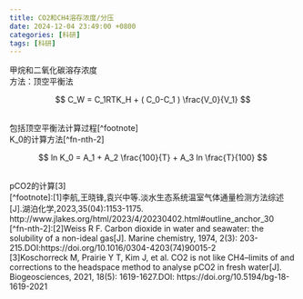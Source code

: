 ```yaml
---
title: CO2和CH4溶存浓度/分压
date: 2024-12-04 23:49:00 +0800
categories: [科研]
tags: [科研]
---
```


甲烷和二氧化碳溶存浓度<br>
方法：顶空平衡法

$$  C_W = C_1RTK_H  + ( C_0-C_1 ) \frac{V_0}{V_1}  $$

<br>
包括顶空平衡法计算过程[^footnote]<br>
K_0的计算方法[^fn-nth-2]<br>

$$  ln K_0 = A_1 + A_2 \frac{100}{T} + A_3 ln \frac{T}{100}  $$

<br>
pCO2的计算[3]

<br>
[^footnote]:[1]李航,王晓锋,袁兴中等.淡水生态系统温室气体通量检测方法综述[J].湖泊化学,2023,35(04):1153-1175. http://www.jlakes.org/html/2023/4/20230402.html#outline_anchor_30<br>
[^fn-nth-2]:[2]Weiss R F. Carbon dioxide in water and seawater: the solubility of a non-ideal gas[J]. Marine chemistry, 1974, 2(3): 203-215.DOI:https://doi.org/10.1016/0304-4203(74)90015-2
<br>[3]Koschorreck M, Prairie Y T, Kim J, et al. CO2 is not like CH4–limits of and corrections to the headspace method to analyse pCO2 in fresh water[J]. Biogeosciences, 2021, 18(5): 1619-1627.DOI: https://doi.org/10.5194/bg-18-1619-2021
